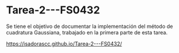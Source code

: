 # Tarea-2---FS0432
Se tiene el objetivo de documentar la implementación del método de cuadratura Gaussiana, trabajado en la primera parte de esta tarea.

https://isadorascc.github.io/Tarea-2---FS0432/

